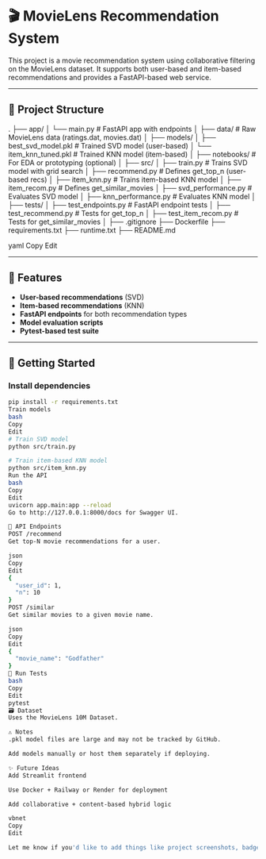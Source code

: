 # 🎬 MovieLens Recommendation System

This project is a movie recommendation system using collaborative filtering on the MovieLens dataset. It supports both user-based and item-based recommendations and provides a FastAPI-based web service.

---

## 📁 Project Structure

.
├── app/
│ └── main.py # FastAPI app with endpoints
│
├── data/ # Raw MovieLens data (ratings.dat, movies.dat)
│
├── models/
│ ├── best_svd_model.pkl # Trained SVD model (user-based)
│ └── item_knn_tuned.pkl # Trained KNN model (item-based)
│
├── notebooks/ # For EDA or prototyping (optional)
│
├── src/
│ ├── train.py # Trains SVD model with grid search
│ ├── recommend.py # Defines get_top_n (user-based recs)
│ ├── item_knn.py # Trains item-based KNN model
│ ├── item_recom.py # Defines get_similar_movies
│ ├── svd_performance.py # Evaluates SVD model
│ ├── knn_performance.py # Evaluates KNN model
│
├── tests/
│ ├── test_endpoints.py # FastAPI endpoint tests
│ ├── test_recommend.py # Tests for get_top_n
│ ├── test_item_recom.py # Tests for get_similar_movies
│
├── .gitignore
├── Dockerfile
├── requirements.txt
├── runtime.txt
├── README.md

yaml
Copy
Edit

---

## 🚀 Features

- **User-based recommendations** (SVD)
- **Item-based recommendations** (KNN)
- **FastAPI endpoints** for both recommendation types
- **Model evaluation scripts**
- **Pytest-based test suite**

---

## 🔧 Getting Started

### Install dependencies

```bash
pip install -r requirements.txt
Train models
bash
Copy
Edit
# Train SVD model
python src/train.py

# Train item-based KNN model
python src/item_knn.py
Run the API
bash
Copy
Edit
uvicorn app.main:app --reload
Go to http://127.0.0.1:8000/docs for Swagger UI.

📮 API Endpoints
POST /recommend
Get top-N movie recommendations for a user.

json
Copy
Edit
{
  "user_id": 1,
  "n": 10
}
POST /similar
Get similar movies to a given movie name.

json
Copy
Edit
{
  "movie_name": "Godfather"
}
🧪 Run Tests
bash
Copy
Edit
pytest
🗃️ Dataset
Uses the MovieLens 10M Dataset.

⚠️ Notes
.pkl model files are large and may not be tracked by GitHub.

Add models manually or host them separately if deploying.

✨ Future Ideas
Add Streamlit frontend

Use Docker + Railway or Render for deployment

Add collaborative + content-based hybrid logic

vbnet
Copy
Edit

Let me know if you'd like to add things like project screenshots, badge shields, or deployment instructions
